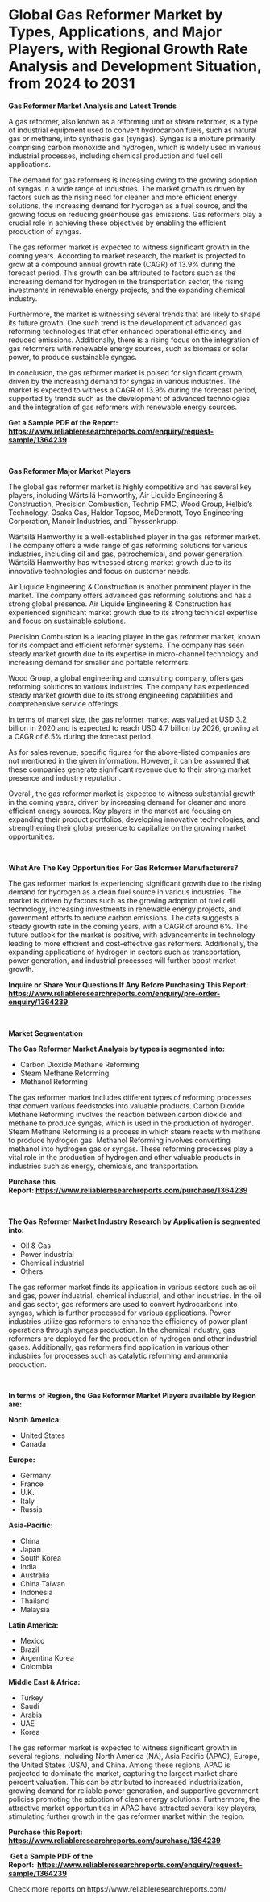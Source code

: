<p><h1>Global Gas Reformer Market by Types, Applications, and Major Players, with Regional Growth Rate Analysis and Development Situation, from 2024 to 2031</h1></p><p><strong>Gas Reformer Market Analysis and Latest Trends</strong></p>
<p><p>A gas reformer, also known as a reforming unit or steam reformer, is a type of industrial equipment used to convert hydrocarbon fuels, such as natural gas or methane, into synthesis gas (syngas). Syngas is a mixture primarily comprising carbon monoxide and hydrogen, which is widely used in various industrial processes, including chemical production and fuel cell applications.</p><p>The demand for gas reformers is increasing owing to the growing adoption of syngas in a wide range of industries. The market growth is driven by factors such as the rising need for cleaner and more efficient energy solutions, the increasing demand for hydrogen as a fuel source, and the growing focus on reducing greenhouse gas emissions. Gas reformers play a crucial role in achieving these objectives by enabling the efficient production of syngas.</p><p>The gas reformer market is expected to witness significant growth in the coming years. According to market research, the market is projected to grow at a compound annual growth rate (CAGR) of 13.9% during the forecast period. This growth can be attributed to factors such as the increasing demand for hydrogen in the transportation sector, the rising investments in renewable energy projects, and the expanding chemical industry.</p><p>Furthermore, the market is witnessing several trends that are likely to shape its future growth. One such trend is the development of advanced gas reforming technologies that offer enhanced operational efficiency and reduced emissions. Additionally, there is a rising focus on the integration of gas reformers with renewable energy sources, such as biomass or solar power, to produce sustainable syngas.</p><p>In conclusion, the gas reformer market is poised for significant growth, driven by the increasing demand for syngas in various industries. The market is expected to witness a CAGR of 13.9% during the forecast period, supported by trends such as the development of advanced technologies and the integration of gas reformers with renewable energy sources.</p></p>
<p><strong>Get a Sample PDF of the Report:&nbsp; <a href="https://www.reliableresearchreports.com/enquiry/request-sample/1364239">https://www.reliableresearchreports.com/enquiry/request-sample/1364239</a></strong></p>
<p>&nbsp;</p>
<p><strong>Gas Reformer Major Market Players</strong></p>
<p><p>The global gas reformer market is highly competitive and has several key players, including Wärtsilä Hamworthy, Air Liquide Engineering & Construction, Precision Combustion, Technip FMC, Wood Group, Helbio’s Technology, Osaka Gas, Haldor Topsoe, McDermott, Toyo Engineering Corporation, Manoir Industries, and Thyssenkrupp.</p><p>Wärtsilä Hamworthy is a well-established player in the gas reformer market. The company offers a wide range of gas reforming solutions for various industries, including oil and gas, petrochemical, and power generation. Wärtsilä Hamworthy has witnessed strong market growth due to its innovative technologies and focus on customer needs.</p><p>Air Liquide Engineering & Construction is another prominent player in the market. The company offers advanced gas reforming solutions and has a strong global presence. Air Liquide Engineering & Construction has experienced significant market growth due to its strong technical expertise and focus on sustainable solutions.</p><p>Precision Combustion is a leading player in the gas reformer market, known for its compact and efficient reformer systems. The company has seen steady market growth due to its expertise in micro-channel technology and increasing demand for smaller and portable reformers.</p><p>Wood Group, a global engineering and consulting company, offers gas reforming solutions to various industries. The company has experienced steady market growth due to its strong engineering capabilities and comprehensive service offerings.</p><p>In terms of market size, the gas reformer market was valued at USD 3.2 billion in 2020 and is expected to reach USD 4.7 billion by 2026, growing at a CAGR of 6.5% during the forecast period.</p><p>As for sales revenue, specific figures for the above-listed companies are not mentioned in the given information. However, it can be assumed that these companies generate significant revenue due to their strong market presence and industry reputation.</p><p>Overall, the gas reformer market is expected to witness substantial growth in the coming years, driven by increasing demand for cleaner and more efficient energy sources. Key players in the market are focusing on expanding their product portfolios, developing innovative technologies, and strengthening their global presence to capitalize on the growing market opportunities.</p></p>
<p>&nbsp;</p>
<p><strong>What Are The Key Opportunities For Gas Reformer Manufacturers?</strong></p>
<p><p>The gas reformer market is experiencing significant growth due to the rising demand for hydrogen as a clean fuel source in various industries. The market is driven by factors such as the growing adoption of fuel cell technology, increasing investments in renewable energy projects, and government efforts to reduce carbon emissions. The data suggests a steady growth rate in the coming years, with a CAGR of around 6%. The future outlook for the market is positive, with advancements in technology leading to more efficient and cost-effective gas reformers. Additionally, the expanding applications of hydrogen in sectors such as transportation, power generation, and industrial processes will further boost market growth.</p></p>
<p><strong>Inquire or Share Your Questions If Any Before Purchasing This Report: <a href="https://www.reliableresearchreports.com/enquiry/pre-order-enquiry/1364239">https://www.reliableresearchreports.com/enquiry/pre-order-enquiry/1364239</a></strong></p>
<p>&nbsp;</p>
<p><strong>Market Segmentation</strong></p>
<p><strong>The Gas Reformer Market Analysis by types is segmented into:</strong></p>
<p><ul><li>Carbon Dioxide Methane Reforming</li><li>Steam Methane Reforming</li><li>Methanol Reforming</li></ul></p>
<p><p>The gas reformer market includes different types of reforming processes that convert various feedstocks into valuable products. Carbon Dioxide Methane Reforming involves the reaction between carbon dioxide and methane to produce syngas, which is used in the production of hydrogen. Steam Methane Reforming is a process in which steam reacts with methane to produce hydrogen gas. Methanol Reforming involves converting methanol into hydrogen gas or syngas. These reforming processes play a vital role in the production of hydrogen and other valuable products in industries such as energy, chemicals, and transportation.</p></p>
<p><strong>Purchase this Report:&nbsp;<a href="https://www.reliableresearchreports.com/purchase/1364239">https://www.reliableresearchreports.com/purchase/1364239</a></strong></p>
<p>&nbsp;</p>
<p><strong>The Gas Reformer Market Industry Research by Application is segmented into:</strong></p>
<p><ul><li>Oil & Gas</li><li>Power industrial</li><li>Chemical industrial</li><li>Others</li></ul></p>
<p><p>The gas reformer market finds its application in various sectors such as oil and gas, power industrial, chemical industrial, and other industries. In the oil and gas sector, gas reformers are used to convert hydrocarbons into syngas, which is further processed for various applications. Power industries utilize gas reformers to enhance the efficiency of power plant operations through syngas production. In the chemical industry, gas reformers are deployed for the production of hydrogen and other industrial gases. Additionally, gas reformers find application in various other industries for processes such as catalytic reforming and ammonia production.</p></p>
<p>&nbsp;</p>
<p><strong>In terms of Region, the Gas Reformer Market Players available by Region are:</strong></p>
<p>
    <p> <strong> North America: </strong>
        <ul>
            <li>United States</li>
            <li>Canada</li>
        </ul>
        </p> 
    <p> <strong> Europe: </strong>
        <ul>
            <li>Germany</li>
            <li>France</li>
            <li>U.K.</li>
            <li>Italy</li>
            <li>Russia</li>
        </ul>
        </p> 
    <p> <strong> Asia-Pacific: </strong>
        <ul>
            <li>China</li>
            <li>Japan</li>
            <li>South Korea</li>
            <li>India</li>
            <li>Australia</li>
            <li>China Taiwan</li>
            <li>Indonesia</li>
            <li>Thailand</li>
            <li>Malaysia</li>
        </ul>
        </p> 
    <p> <strong> Latin America: </strong>
        <ul>
            <li>Mexico</li>
            <li>Brazil</li>
            <li>Argentina Korea</li>
            <li>Colombia</li>
        </ul>
        </p> 
    <p> <strong> Middle East & Africa: </strong>
        <ul>
            <li>Turkey</li>
            <li>Saudi</li>
            <li>Arabia</li>
            <li>UAE</li>
            <li>Korea</li>
        </ul>
    </p>
    </p>
<p><p>The gas reformer market is expected to witness significant growth in several regions, including North America (NA), Asia Pacific (APAC), Europe, the United States (USA), and China. Among these regions, APAC is projected to dominate the market, capturing the largest market share percent valuation. This can be attributed to increased industrialization, growing demand for reliable power generation, and supportive government policies promoting the adoption of clean energy solutions. Furthermore, the attractive market opportunities in APAC have attracted several key players, stimulating further growth in the gas reformer market within the region.</p></p>
<p><strong>Purchase this Report: <a href="https://www.reliableresearchreports.com/purchase/1364239">https://www.reliableresearchreports.com/purchase/1364239</a></strong></p>
<p>&nbsp;<strong>Get a Sample PDF of the Report:&nbsp;&nbsp;<a href="https://www.reliableresearchreports.com/enquiry/request-sample/1364239">https://www.reliableresearchreports.com/enquiry/request-sample/1364239</a></strong></p>
<p><strong></strong></p>
<p>Check more reports on https://www.reliableresearchreports.com/</p>